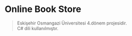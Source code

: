 # Online Book Store
> Eskişehir Osmangazi Üniversitesi 4.dönem projesidir. <br>
> C# dili kullanılmıştır.
